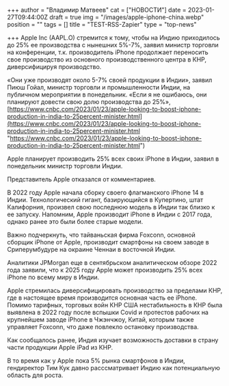 +++
author = "Владимир Матвеев"
cat = ["НОВОСТИ"]
date = 2023-01-27T09:44:00Z
draft = true
img = "/images/apple-iphone-china.webp"
position = ""
tags = []
title = "TEST-RSS-Zapier"
type = "top-news"

+++
Apple Inc (AAPL.O) стремится к тому, чтобы на Индию приходилось до 25% ее производства с нынешних 5%-7%, заявил министр торговли на конференции, т.к. производитель iPhone продолжает переносить свое производство из основного производственного центра в КНР, диверсифицируя производство.

«Они уже производят около 5-7% своей продукции в Индии», заявил Пиюш Гойал, министр торговли и промышленности Индии, на публичном мероприятии в понедельник. «Если я не ошибаюсь, они планируют довести свою долю производства до 25%», [https://www.cnbc.com/2023/01/23/apple-looking-to-boost-iphone-production-in-india-to-25percent-minister.html](https://www.cnbc.com/2023/01/23/apple-looking-to-boost-iphone-production-in-india-to-25percent-minister.html "https://www.cnbc.com/2023/01/23/apple-looking-to-boost-iphone-production-in-india-to-25percent-minister.html")

Apple планирует производить 25% всех своих iPhone в Индии, заявил в понедельник министр торговли Индии.

Представитель Apple отказался от комментариев.

В 2022 году Apple начала сборку своего флагманского iPhone 14 в Индии. Технологический гигант, базирующийся в Купертино, штат Калифорния, произвел свою последнюю модель в Индии так близко к ее запуску. Напомним, Apple производит iPhone в Индии с 2017 года, однако ранее это были более старые модели.

Важно подчеркнуть, что тайваньская фирма Foxconn, основной сборщик iPhone от Apple, производит смартфоны на своем заводе в Сриперумбудуре на окраине Ченнаи в восточной Индии.

Аналитики JPMorgan еще в сентябрьском аналитическом обзоре 2022 года заявили, что к 2025 году Apple может производить 25% всех iPhone по всему миру в Индии.

Apple стремилась диверсифицировать производство за пределами КНР, где в настоящее время производится основная часть ее iPhone. Помимо тарифных, торговых войн КНР США нестабильность в КНР была выявлена в 2022 году после вспышки Covid и протестов рабочих на крупнейшем заводе iPhone в Чжэнчжоу, Китай, которым также управляет Foxconn, что даже повлекло остановку производства.

Как сообщалось ранее, Индия изучает возможность доставки в страну части продукции Apple iPad из КНР.

В то время как у Apple пока 5% рынка смартфонов в Индии, гендиректор Тим Кук давно расссматривает Индию как потенциальную область для роста.